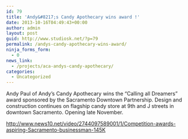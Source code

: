 ```yaml
---
id: 79
title: 'Andy&#8217;s Candy Apothecary wins award !'
date: 2013-10-16T04:49:43+00:00
author: admin
layout: post
guid: http://www.studiosk.net/?p=79
permalink: /andys-candy-apothecary-wins-award/
ninja_forms_form:
  - 0
news_link:
  - /projects/aca-andys-candy-apothecary/
categories:
  - Uncategorized
---
```

Andy Paul of Andy&#8217;s Candy Apothecary wins the &#8220;Calling all Dreamers&#8221; award sponsored by the Sacramento Downtown Partnership. Design and construction continues on flagship candy store at 9th and J streets in downtown Sacramento. Opening late November.
  
<http://www.news10.net/video/2744097589001/1/Competition-awards-aspiring-Sacramento-businessman-145K>